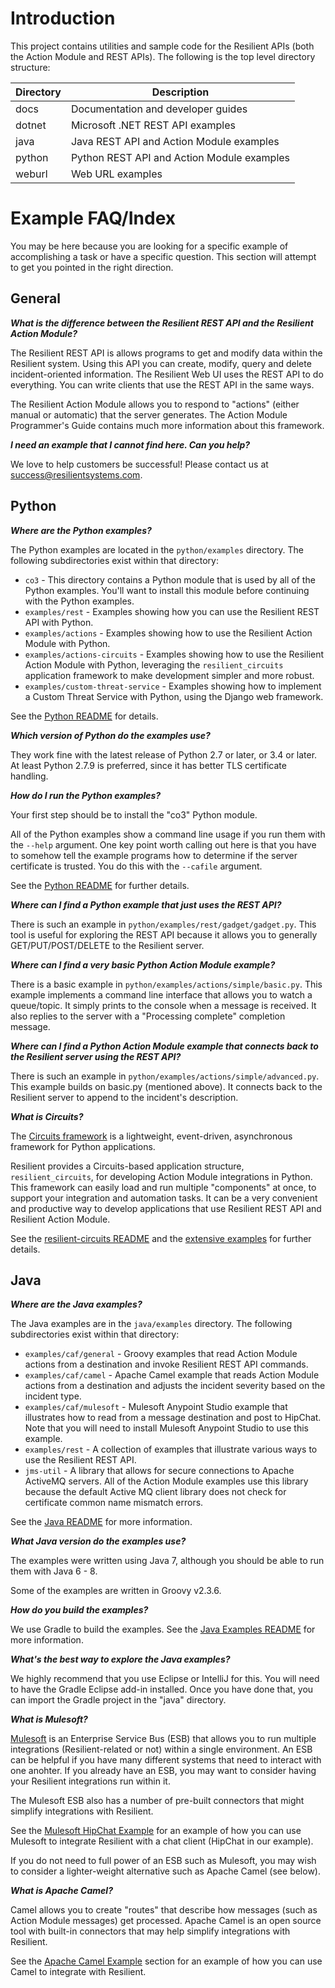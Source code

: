 # Introduction

This project contains utilities and sample code for the Resilient APIs
(both the Action Module and REST APIs).
The following is the top level directory structure:

 Directory  | Description
 ---------- | -----------
 docs       | Documentation and developer guides
 dotnet     | Microsoft .NET REST API examples
 java       | Java REST API and Action Module examples
 python     | Python REST API and Action Module examples
 weburl     | Web URL examples


# Example FAQ/Index

You may be here because you are looking for a specific example of accomplishing
a task or have a specific question.  This section will attempt to get you
pointed in the right direction.


## General ##

***What is the difference between the Resilient REST API and the Resilient
Action Module?***

The Resilient REST API is allows programs to get and modify data within the
Resilient system.  Using this API you can create, modify, query and delete
incident-oriented information.  The Resilient Web UI uses the REST API to do
everything.  You can write clients that use the REST API in the same ways.

The Resilient Action Module allows you to respond to "actions" (either manual
or automatic) that the server generates.  The Action Module Programmer's Guide
contains much more information about this framework.

***I need an example that I cannot find here.  Can you help?***

We love to help customers be successful! Please contact us at
[success@resilientsystems.com](mailto:success@resilientsystems.com).


## Python ##

***Where are the Python examples?***

The Python examples are located in the `python/examples` directory.
The following subdirectories exist within that directory:

* `co3` - This directory contains a Python module that is used by all of the
  Python examples.  You'll want to install this module before continuing with
  the Python examples.
* `examples/rest` - Examples showing how you can use the Resilient REST API
  with Python.
* `examples/actions` - Examples showing how to use the Resilient Action Module
  with Python.
* `examples/actions-circuits` - Examples showing how to use the Resilient Action
  Module with Python, leveraging the `resilient_circuits` application framework
  to make development simpler and more robust.
* `examples/custom-threat-service` - Examples showing how to implement a
  Custom Threat Service with Python, using the Django web framework.

See the [Python README](python/README.md) for details.

***Which version of Python do the examples use?***

They work fine with the latest release of Python 2.7 or later, or 3.4 or later.
At least Python 2.7.9 is preferred, since it has better TLS certificate handling.

***How do I run the Python examples?***

Your first step should be to install the "co3" Python module.

All of the Python examples show a command line usage if you run them with the
`--help` argument.  One key point worth calling out here is that you have to
somehow tell the example programs how to determine if the server certificate
is trusted.  You do this with the `--cafile` argument.

See the [Python README](python/README.md) for further details.


***Where can I find a Python example that just uses the REST API?***

There is such an example in `python/examples/rest/gadget/gadget.py`.
This tool is useful for exploring the REST API because it allows you to
generally GET/PUT/POST/DELETE to the Resilient server.

***Where can I find a very basic Python Action Module example?***

There is a basic example in `python/examples/actions/simple/basic.py`.
This example implements a command line interface that allows you to watch a
queue/topic.  It simply prints to the console when a message is received.
It also replies to the server with a "Processing complete" completion message.

***Where can I find a Python Action Module example that connects back to the
Resilient server using the REST API?***

There is such an example in `python/examples/actions/simple/advanced.py`.
This example builds on basic.py (mentioned above).  It connects back to the
Resilient server to append to the incident's description.

***What is Circuits?***

The [Circuits framework](http://circuitsframework.com/) is a lightweight,
event-driven, asynchronous framework for Python applications.

Resilient provides a Circuits-based application structure, `resilient_circuits`,
for developing Action Module integrations in Python.  This framework can easily
load and run multiple "components" at once, to support your integration and
automation tasks.  It can be a very convenient and productive way to develop
applications that use Resilient REST API and Resilient Action Module.

See the [resilient-circuits README](python/resilient-circuits/README) and the
[extensive examples](python/examples/actions-circuits/) for further details.



## Java ##

***Where are the Java examples?***

The Java examples are in the `java/examples` directory.
The following subdirectories exist within that directory:

* `examples/caf/general` - Groovy examples that read Action Module actions from
  a destination and invoke Resilient REST API commands.
* `examples/caf/camel` - Apache Camel example that reads Action Module actions
  from a destination and adjusts the incident severity based on the incident
  type.
* `examples/caf/mulesoft` - Mulesoft Anypoint Studio example that illustrates
  how to read from a message destination and post to HipChat.  Note that you
  will need to install Mulesoft Anypoint Studio to use this example.
* `examples/rest` - A collection of examples that illustrate various ways to use
  the Resilient REST API.
* `jms-util` - A library that allows for secure connections to Apache ActiveMQ
  servers.  All of the Action Module examples use this library because the
  default Active MQ client library does not check for certificate common name
  mismatch errors.

See the [Java README](java/README.md) for more information.

***What Java version do the examples use?***

The examples were written using Java 7, although you should be able to run them
with Java 6 - 8.

Some of the examples are written in Groovy v2.3.6.

***How do you build the examples?***

We use Gradle to build the examples.
See the [Java Examples README](java/examples/README.md) for more information.

***What's the best way to explore the Java examples?***

We highly recommend that you use Eclipse or IntelliJ for this.  You will need
to have the Gradle Eclipse add-in installed.  Once you have done that, you can
import the Gradle project in the "java" directory.

***What is Mulesoft?***

[Mulesoft](https://www.mulesoft.org) is an Enterprise Service Bus (ESB) that
allows you to run multiple integrations (Resilient-related or not) within a
single environment.  An ESB can be helpful if you have many different systems
that need to interact with one anohter.  If you already have an ESB, you may
want to consider having your Resilient integrations run within it.

The Mulesoft ESB also has a number of pre-built connectors that might simplify
integrations with Resilient.

See the [Mulesoft HipChat Example](java/examples/caf/mulesoft/) for an example
of how you can use Mulesoft to integrate Resilient with a chat client (HipChat
in our example).

If you do not need to full power of an ESB such as Mulesoft, you may wish to
consider a lighter-weight alternative such as Apache Camel (see below).

***What is Apache Camel?***

Camel allows you to create "routes" that describe how messages (such as Action
Module messages) get processed.  Apache Camel is an open source tool with
built-in connectors that may help simplify integrations with Resilient.

See the [Apache Camel Example](java/examples/caf/camel) section for an example
of how you can use Camel to integrate with Resilient.
